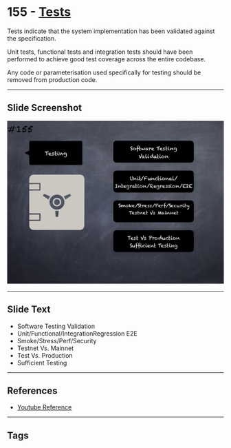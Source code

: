 # 155 - [Tests](Tests.md)
Tests indicate that the system implementation has been validated against the specification. 

Unit tests, functional tests and integration tests should have been performed to achieve good test coverage across the entire codebase.

Any code or parameterisation used specifically for testing should be removed from production code.
___
## Slide Screenshot
![0155.png](../../images/5.Pitfalls%20and%20Best%20Practices%20201/155.png)
___
## Slide Text
- Software Testing Validation
- Unit/Functional/IntegrationRegression E2E
- Smoke/Stress/Perf/Security
- Testnet Vs. Mainnet
- Test Vs. Production
- Sufficient Testing
___
## References
- [Youtube Reference](https://youtu.be/pXoEIjHupXk?t=1194)
___
## Tags